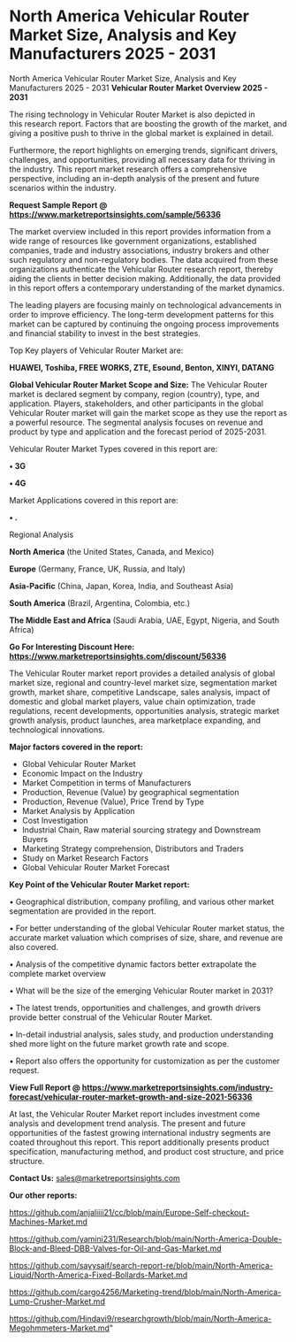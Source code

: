 # North America Vehicular Router Market Size, Analysis and Key Manufacturers 2025 - 2031
North America Vehicular Router Market Size, Analysis and Key Manufacturers 2025 - 2031
<Strong> Vehicular Router Market Overview 2025 - 2031</strong>

The rising technology in Vehicular Router Market is also depicted in this research report. Factors that are boosting the growth of the market, and giving a positive push to thrive in the global market is explained in detail.

Furthermore, the report highlights on emerging trends, significant drivers, challenges, and opportunities, providing all necessary data for thriving in the industry. This report market research offers a comprehensive perspective, including an in-depth analysis of the present and future scenarios within the industry.

<strong>Request Sample Report @ <a href=https://www.marketreportsinsights.com/sample/56336>https://www.marketreportsinsights.com/sample/56336</a></strong>

The market overview included in this report provides information from a wide range of resources like government organizations, established companies, trade and industry associations, industry brokers and other such regulatory and non-regulatory bodies. The data acquired from these organizations authenticate the Vehicular Router research report, thereby aiding the clients in better decision making. Additionally, the data provided in this report offers a contemporary understanding of the market dynamics.

The leading players are focusing mainly on technological advancements in order to improve efficiency. The long-term development patterns for this market can be captured by continuing the ongoing process improvements and financial stability to invest in the best strategies.

Top Key players of Vehicular Router Market are:

<strong>HUAWEI, Toshiba, FREE WORKS, ZTE, Esound, Benton, XINYI, DATANG</strong>

<strong><b>Global Vehicular Router Market Scope and Size:</b></strong>
The Vehicular Router market is declared segment by company, region (country), type, and application. Players, stakeholders, and other participants in the global Vehicular Router market will gain the market scope as they use the report as a powerful resource. The segmental analysis focuses on revenue and product by type and application and the forecast period of 2025-2031.

Vehicular Router Market Types covered in this report are:

<strong>• 3G

• 4G</strong>

Market Applications covered in this report are:

<strong>• .</strong> 

Regional Analysis

<strong>North America</strong> (the United States, Canada, and Mexico)

<strong>Europe</strong> (Germany, France, UK, Russia, and Italy)

<strong>Asia-Pacific</strong> (China, Japan, Korea, India, and Southeast Asia)

<strong>South America</strong> (Brazil, Argentina, Colombia, etc.)

<strong>The Middle East and Africa</strong> (Saudi Arabia, UAE, Egypt, Nigeria, and South Africa)

<strong>Go For Interesting Discount Here: <a href=https://www.marketreportsinsights.com/discount/56336>https://www.marketreportsinsights.com/discount/56336</a></strong>

The Vehicular Router market report provides a detailed analysis of global market size, regional and country-level market size, segmentation market growth, market share, competitive Landscape, sales analysis, impact of domestic and global market players, value chain optimization, trade regulations, recent developments, opportunities analysis, strategic market growth analysis, product launches, area marketplace expanding, and technological innovations.

<strong><b>Major factors covered in the report:</b></strong>
<ul>
  <li>Global Vehicular Router Market </li>
  <li>Economic Impact on the Industry</li>
  <li>Market Competition in terms of Manufacturers</li>
  <li>Production, Revenue (Value) by geographical segmentation</li>
  <li>Production, Revenue (Value), Price Trend by Type</li>
  <li>Market Analysis by Application</li>
  <li>Cost Investigation</li>
  <li>Industrial Chain, Raw material sourcing strategy and Downstream Buyers</li>
  <li>Marketing Strategy comprehension, Distributors and Traders</li>
  <li>Study on Market Research Factors</li>
  <li>Global Vehicular Router Market Forecast</li>
</ul>

<strong><b>Key Point of the Vehicular Router Market report:</b></strong>

• Geographical distribution, company profiling, and various other market segmentation are provided in the report.

• For better understanding of the global Vehicular Router market status, the accurate market valuation which comprises of size, share, and revenue are also covered.

• Analysis of the competitive dynamic factors better extrapolate the complete market overview

• What will be the size of the emerging Vehicular Router market in 2031?

• The latest trends, opportunities and challenges, and growth drivers provide better construal of the Vehicular Router Market.

• In-detail industrial analysis, sales study, and production understanding shed more light on the future market growth rate and scope.

• Report also offers the opportunity for customization as per the customer request.

<strong><b>View Full Report @ <a href=https://www.marketreportsinsights.com/industry-forecast/vehicular-router-market-growth-and-size-2021-56336>https://www.marketreportsinsights.com/industry-forecast/vehicular-router-market-growth-and-size-2021-56336</a></b></strong>


At last, the Vehicular Router Market report includes investment come analysis and development trend analysis. The present and future opportunities of the fastest growing international industry segments are coated throughout this report. This report additionally presents product specification, manufacturing method, and product cost structure, and price structure.

<strong>Contact Us:</strong>
sales@marketreportsinsights.com

<strong>Our other reports:</strong>

<a href=https://github.com/anjaliiii21/cc/blob/main/Europe-Self-checkout-Machines-Market.md>https://github.com/anjaliiii21/cc/blob/main/Europe-Self-checkout-Machines-Market.md</a>

<a href=https://github.com/yamini231/Research/blob/main/North-America-Double-Block-and-Bleed-DBB-Valves-for-Oil-and-Gas-Market.md>https://github.com/yamini231/Research/blob/main/North-America-Double-Block-and-Bleed-DBB-Valves-for-Oil-and-Gas-Market.md</a>

<a href=https://github.com/sayysaif/search-report-re/blob/main/North-America-Liquid/North-America-Fixed-Bollards-Market.md>https://github.com/sayysaif/search-report-re/blob/main/North-America-Liquid/North-America-Fixed-Bollards-Market.md</a>

<a href=https://github.com/cargo4256/Marketing-trend/blob/main/North-America-Lump-Crusher-Market.md>https://github.com/cargo4256/Marketing-trend/blob/main/North-America-Lump-Crusher-Market.md</a>

<a href=https://github.com/Hindavi9/researchgrowth/blob/main/North-America-Megohmmeters-Market.md>https://github.com/Hindavi9/researchgrowth/blob/main/North-America-Megohmmeters-Market.md</a>"
